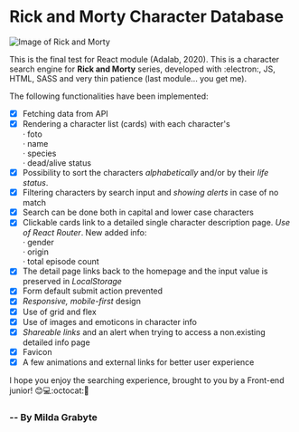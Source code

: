 # Rick and Morty Character Database

![Image of Rick and Morty](https://hips.hearstapps.com/es.h-cdn.co/fotoes/images/series-television/11-cosas-que-no-sabias-de-rick-y-morty/rick-morty-breaking-bad/137666528-1-esl-ES/rick-morty-breaking-bad.jpg?resize=980:*)

This is the final test for React module (Adalab, 2020).
This is a character search engine for **Rick and Morty** series, developed with :electron:, JS, HTML, SASS and very thin patience (last module... you get me).

The following functionalities have been implemented:

- [x] Fetching data from API
- [x] Rendering a character list (cards) with each character's\
      · foto\
      · name\
      · species\
      · dead/alive status
- [x] Possibility to sort the characters _alphabetically_ and/or by their _life status_.
- [x] Filtering characters by search input and _showing alerts_ in case of no match
- [x] Search can be done both in capital and lower case characters
- [x] Clickable cards link to a detailed single character description page. _Use of React Router_. New added info:\
      · gender\
      · origin\
      · total episode count
- [x] The detail page links back to the homepage and the input value is preserved in _LocalStorage_
- [x] Form default submit action prevented 
- [x] _Responsive, mobile-first_ design
- [x] Use of grid and flex
- [x] Use of images and emoticons in character info
- [x] _Shareable links_ and an alert when trying to access a non.existing detailed info page
- [x] Favicon
- [x] A few animations and external links for better user experience

I hope you enjoy the searching experience, brought to you by a Front-end junior! :blush::computer::octocat::beers:

### -- By Milda Grabyte
